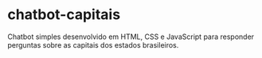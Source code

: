 # chatbot-capitais
Chatbot simples desenvolvido em HTML, CSS e JavaScript para responder perguntas sobre as capitais dos estados brasileiros.
